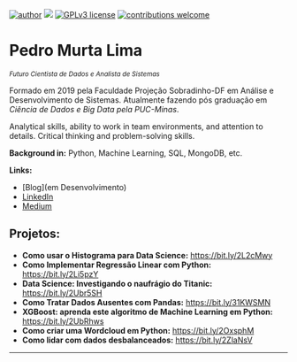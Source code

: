 [![author](https://img.shields.io/badge/author-carlosfab-red.svg)](https://www.linkedin.com/in/pedro-murta/) [![](https://img.shields.io/badge/python-3.7+-blue.svg)](https://www.python.org/downloads/release/python-365/) [![GPLv3 license](https://img.shields.io/badge/License-GPLv3-blue.svg)](http://perso.crans.org/besson/LICENSE.html) [![contributions welcome](https://img.shields.io/badge/contributions-welcome-brightgreen.svg?style=flat)](https://github.com/carlosfab/data_science/issues)


# Pedro Murta Lima
<sub>*Futuro Cientista de Dados e Analista de Sistemas* </sub>

Formado em 2019 pela Faculdade Projeção Sobradinho-DF em Análise e Desenvolvimento de Sistemas. Atualmente fazendo pós graduação em *Ciência de Dados e Big Data pela PUC-Minas*.

Analytical skills, ability to work in team environments, and attention to details.
Critical thinking and problem-solving skills.

**Background in:** Python, Machine Learning, SQL, MongoDB, etc.

**Links:**
* [Blog](em Desenvolvimento)
* [LinkedIn](https://www.linkedin.com/in/pedro-murta/)
* [Medium](https://www.medium.com)


## Projetos:

* **Como usar o Histograma para Data Science:** https://bit.ly/2L2cMwy
* **Como Implementar Regressão Linear com Python:** https://bit.ly/2Li5pzY
* **Data Science: Investigando o naufrágio do Titanic:** https://bit.ly/2Ubr5SH
* **Como Tratar Dados Ausentes com Pandas:** https://bit.ly/31KWSMN
* **XGBoost: aprenda este algoritmo de Machine Learning em Python:** https://bit.ly/2UbRhws
* **Como criar uma Wordcloud em Python:** https://bit.ly/2OxsphM
* **Como lidar com dados desbalanceados:** https://bit.ly/2ZlaNsV

---

